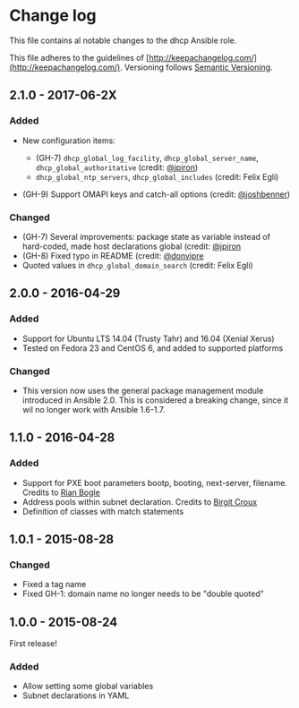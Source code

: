 # Change log

This file contains al notable changes to the dhcp Ansible role.

This file adheres to the guidelines of [http://keepachangelog.com/](http://keepachangelog.com/). Versioning follows [Semantic Versioning](http://semver.org/).

## 2.1.0 - 2017-06-2X

### Added

- New configuration items:
    - (GH-7) `dhcp_global_log_facility`, `dhcp_global_server_name`, `dhcp_global_authoritative` (credit: [@jpiron](https://github.com/jpiron))
    - `dhcp_global_ntp_servers`, `dhcp_global_includes` (credit: Felix Egli)

- (GH-9) Support OMAPI keys and catch-all options (credit: [@joshbenner](https://github.com/joshbenner))

### Changed

- (GH-7) Several improvements: package state as variable instead of hard-coded, made host declarations global (credit: [@jpiron](https://github.com/jpiron)
- (GH-8) Fixed typo in README (credit: [@donvipre](https://github.com/donvipre)
- Quoted values in `dhcp_global_domain_search` (credit: Felix Egli)

## 2.0.0 - 2016-04-29

### Added

- Support for Ubuntu LTS 14.04 (Trusty Tahr) and 16.04 (Xenial Xerus)
- Tested on Fedora 23 and CentOS 6, and added to supported platforms

### Changed

- This version now uses the general package management module introduced in Ansible 2.0. This is considered a breaking change, since it wil no longer work with Ansible 1.6-1.7.

## 1.1.0 - 2016-04-28

### Added

- Support for PXE boot parameters bootp, booting, next-server, filename. Credits to [Rian Bogle](https://github.com/rbogle)
- Address pools within subnet declaration. Credits to [Birgit Croux](https://github.com/birgitcroux)
- Definition of classes with match statements

## 1.0.1 - 2015-08-28

### Changed

- Fixed a tag name
- Fixed GH-1: domain name no longer needs to be "double quoted"

## 1.0.0 - 2015-08-24

First release!

### Added

- Allow setting some global variables
- Subnet declarations in YAML

